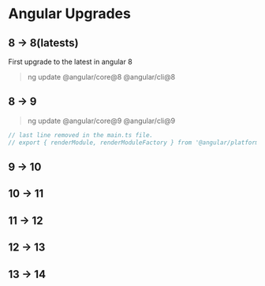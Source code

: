 # Angular Upgrades

## 8 -> 8(latests)

First upgrade to the latest in angular 8

> ng update @angular/core@8 @angular/cli@8

## 8 -> 9

> ng update @angular/core@9 @angular/cli@9

```Javascript
// last line removed in the main.ts file.
// export { renderModule, renderModuleFactory } from '@angular/platform-server';
```

## 9 -> 10

## 10 -> 11

## 11 -> 12

## 12 -> 13

## 13 -> 14
